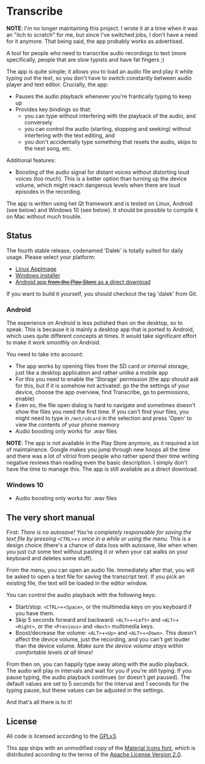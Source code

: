 # Transcribe

**NOTE**: I'm no longer maintaining this project. I wrote it at a time when it was an "itch to scratch" for me, but since I've switched jobs, I don't have a need for it anymore. That being said, the app probably works as advertised.

A tool for people who need to transcribe audio recordings to text (more specifically, people that are slow typists and have fat fingers ;)

The app is quite simple; it allows you to load an audio file and play it while typing out the text, so you don't have to switch constantly between audio player and text editor. Crucially, the app:

* Pauses the audio playback whenever you're frantically typing to keep up
* Provides key bindings so that:
	* you can type without interfering with the playback of the audio, and conversely
	* you can control the audio (starting, stopping and seeking) without interfering with the text editing, and
	* you don't accidentally type something that resets the audio, skips to the next song, etc.

Additional features:
* Boosting of the audio signal for distant voices without distorting loud voices (too much). This is a better option than turning up the device volume, which might reach dangerous levels when there are loud episodes in the recording.

The app is written using het Qt framework and is tested on Linux, Android (see below) and Windows 10 (see below). It should be possible to compile it on Mac without much trouble.

## Status

The fourth stable release, codenamed 'Dalek' is totally suited for daily usage. Please select your platform:

* [Linux AppImage](https://github.com/p-edelman/Transcribe/releases/download/dalek/transcribe-dalek.AppImage)
* [Windows installer](https://github.com/p-edelman/Transcribe/releases/download/dalek/TranscribeInstaller.exe)
* [Android app ~~from the Play Store~~ as a direct download](https://github.com/p-edelman/Transcribe/releases/download/dalek/Transcribe-dalek.apk)

If you want to build it yourself, you should checkout the tag 'dalek' from Git.

### Android

The experience on Android is less polished than on the desktop, so to speak. This is because it is mainly a desktop app that is ported to Android, which uses quite different concepts at times. It would take significant effort to make it work smoothly on Android.

You need to take into account:

* The app works by opening files from the SD card or internal storage, just like a desktop application and rather unlike a mobile app
* For this you need to enable the 'Storage' permission (the app should ask for this, but if it is somehow not activated: go the the settings of your device, choose the app overview, find Transcribe, go to permissions, enable)
* Even so, the file open dialog is hard to navigate and sometimes doesn't show the files you need the first time. If you can't find your files, you might need to type in `/mnt/sdcard` in the selection and press 'Open' to view the contents of your phone memory
* Audio boosting only works for .wav files

**NOTE**: The app is not available in the Play Store anymore, as it required a lot of maintainance. Google makes you jump through new hoops all the time and there was a lot of vitriol from people who rather spend their time writing negative reviews than reading even the basic description. I simply don't have the time to manage this. The app is still available as a direct download.

### Windows 10

* Audio boosting only works for .wav files

## The very short manual

First: *There is no autosave! You're completely responsable for saving the text file by pressing `<CTRL>`+`s` once in a while or using the menu.* This is a design choice (there's a chance of data loss with autosave, like when when you just cut some text without pasting it or when your cat walks on your keyboard and deletes some stuff).

From the menu, you can open an audio file. Immediately after that, you will be asked to open a text file for saving the transcript text. If you pick an existing file, the text will be loaded in the editor window.

You can control the audio playback with the following keys:

* Start/stop: `<CTRL>`+`<Space>`, or the multimedia keys on you keyboard if you have them.
* Skip 5 seconds forward and backward: `<ALT>`+`<Left>` and `<ALT>`+`<Right>`, or the `<Previous>` and `<Next>` multimedia keys.
* Boost/decrease the volume: `<ALT>`+`<Up>` and `<ALT>`+`<Down>`. This doesn't affect the device volume, just the recording, and you can't get louder than the device volume. *Make sure the device volume stays within comfortable levels at all times!*

From then on, you can happily type away along with the audio playback. The audio will play in intervals and wait for you if you're still typing. If you pause typing, the audio playback continues (or doesn't get paused). The default values are set to 5 seconds for the interval and 1 seconds for the typing pause, but these values can be adjusted in the settings.

And that's all there is to it!

## License

All code is licensed according to the [GPLv3](http://www.gnu.org/licenses/gpl-3.0.en.html).

This app ships with an unmodified copy of the [Material Icons font](https://material.io/icons/), which is distributed according to the terms of the [Apache License Version 2.0](http://www.apache.org/licenses/LICENSE-2.0.txt).
